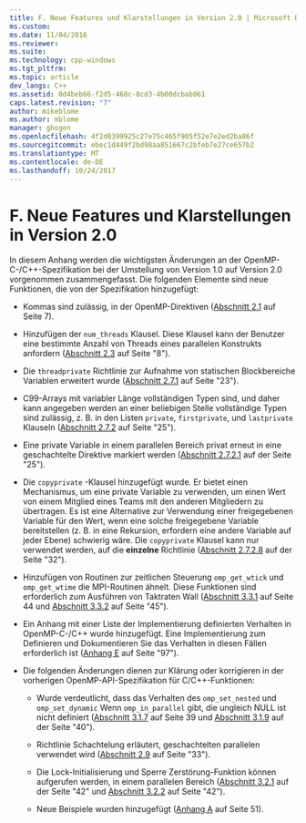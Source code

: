 ```yaml
---
title: F. Neue Features und Klarstellungen in Version 2.0 | Microsoft Docs
ms.custom: 
ms.date: 11/04/2016
ms.reviewer: 
ms.suite: 
ms.technology: cpp-windows
ms.tgt_pltfrm: 
ms.topic: article
dev_langs: C++
ms.assetid: 0d4beb66-f2d5-468c-8cd3-4b00dcbab061
caps.latest.revision: "7"
author: mikeblome
ms.author: mblome
manager: ghogen
ms.openlocfilehash: 4f2d0399925c27e75c465f905f52e7e2ed2ba86f
ms.sourcegitcommit: ebec1d449f2bd98aa851667c2bfeb7e27ce657b2
ms.translationtype: MT
ms.contentlocale: de-DE
ms.lasthandoff: 10/24/2017
---
```

# <a name="f-new-features-and-clarifications-in-version-20"></a>F. Neue Features und Klarstellungen in Version 2.0
In diesem Anhang werden die wichtigsten Änderungen an der OpenMP-C-/C++-Spezifikation bei der Umstellung von Version 1.0 auf Version 2.0 vorgenommen zusammengefasst. Die folgenden Elemente sind neue Funktionen, die von der Spezifikation hinzugefügt:  
  
-   Kommas sind zulässig, in der OpenMP-Direktiven ([Abschnitt 2.1](../../parallel/openmp/2-1-directive-format.md) auf Seite 7).  
  
-   Hinzufügen der `num_threads` Klausel. Diese Klausel kann der Benutzer eine bestimmte Anzahl von Threads eines parallelen Konstrukts anfordern ([Abschnitt 2.3](../../parallel/openmp/2-3-parallel-construct.md) auf Seite "8").  
  
-   Die `threadprivate` Richtlinie zur Aufnahme von statischen Blockbereiche Variablen erweitert wurde ([Abschnitt 2.7.1](../../parallel/openmp/2-7-1-threadprivate-directive.md) auf Seite "23").  
  
-   C99-Arrays mit variabler Länge vollständigen Typen sind, und daher kann angegeben werden an einer beliebigen Stelle vollständige Typen sind zulässig, z. B. in den Listen `private`, `firstprivate`, und `lastprivate` Klauseln ([Abschnitt 2.7.2](../../parallel/openmp/2-7-2-data-sharing-attribute-clauses.md) auf Seite "25").  
  
-   Eine private Variable in einem parallelen Bereich privat erneut in eine geschachtelte Direktive markiert werden ([Abschnitt 2.7.2.1](../../parallel/openmp/2-7-2-1-private.md) auf der Seite "25").  
  
-   Die `copyprivate` -Klausel hinzugefügt wurde. Er bietet einen Mechanismus, um eine private Variable zu verwenden, um einen Wert von einem Mitglied eines Teams mit den anderen Mitgliedern zu übertragen. Es ist eine Alternative zur Verwendung einer freigegebenen Variable für den Wert, wenn eine solche freigegebene Variable bereitstellen (z. B. in eine Rekursion, erfordern eine andere Variable auf jeder Ebene) schwierig wäre. Die `copyprivate` Klausel kann nur verwendet werden, auf die **einzelne** Richtlinie ([Abschnitt 2.7.2.8](../../parallel/openmp/2-7-2-8-copyprivate.md) auf der Seite "32").  
  
-   Hinzufügen von Routinen zur zeitlichen Steuerung `omp_get_wtick` und `omp_get_wtime` die MPI-Routinen ähnelt. Diese Funktionen sind erforderlich zum Ausführen von Taktraten Wall ([Abschnitt 3.3.1](../../parallel/openmp/3-3-1-omp-get-wtime-function.md) auf Seite 44 und [Abschnitt 3.3.2](../../parallel/openmp/3-3-2-omp-get-wtick-function.md) auf Seite "45").  
  
-   Ein Anhang mit einer Liste der Implementierung definierten Verhalten in OpenMP-C-/C++ wurde hinzugefügt. Eine Implementierung zum Definieren und Dokumentieren Sie das Verhalten in diesen Fällen erforderlich ist ([Anhang E](../../parallel/openmp/e-implementation-defined-behaviors-in-openmp-c-cpp.md) auf Seite "97").  
  
-   Die folgenden Änderungen dienen zur Klärung oder korrigieren in der vorherigen OpenMP-API-Spezifikation für C/C++-Funktionen:  
  
    -   Wurde verdeutlicht, dass das Verhalten des `omp_set_nested` und `omp_set_dynamic` Wenn `omp_in_parallel` gibt, die ungleich NULL ist nicht definiert ([Abschnitt 3.1.7](../../parallel/openmp/3-1-7-omp-set-dynamic-function.md) auf Seite 39 und [Abschnitt 3.1.9](../../parallel/openmp/3-1-9-omp-set-nested-function.md) auf der Seite "40").  
  
    -   Richtlinie Schachtelung erläutert, geschachtelten parallelen verwendet wird ([Abschnitt 2.9](../../parallel/openmp/2-9-directive-nesting.md) auf Seite "33").  
  
    -   Die Lock-Initialisierung und Sperre Zerstörung-Funktion können aufgerufen werden, in einem parallelen Bereich ([Abschnitt 3.2.1](../../parallel/openmp/3-2-1-omp-init-lock-and-omp-init-nest-lock-functions.md) auf der Seite "42" und [Abschnitt 3.2.2](../../parallel/openmp/3-2-2-omp-destroy-lock-and-omp-destroy-nest-lock-functions.md) auf Seite "42").  
  
    -   Neue Beispiele wurden hinzugefügt ([Anhang A](../../parallel/openmp/a-examples.md) auf Seite 51).
